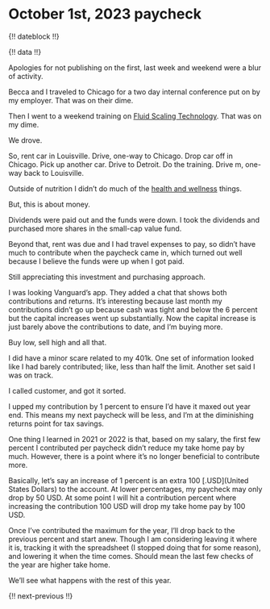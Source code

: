 # October 1st, 2023 paycheck

{!! dateblock !!}

{!! data !!}

Apologies for not publishing on the first, last week and weekend were a blur of activity.

Becca and I traveled to Chicago for a two day internal conference put on by my employer. That was on their dime.

Then I went to a weekend training on [Fluid Scaling Technology](https://www.fastagile.io). That was on my dime.

We drove.

So, rent car in Louisville. Drive, one-way to Chicago. Drop car off in Chicago. Pick up another car. Drive to Detroit. Do the training. Drive m, one-way back to Louisville.

Outside of nutrition I didn’t do much of the [health and wellness](/experiences/health-and-wellness/) things.

But, this is about money. 

Dividends were paid out and the funds were down. I took the dividends and purchased more shares in the small-cap value fund.

Beyond that, rent was due and I had travel expenses to pay, so didn’t have much to contribute when the paycheck came in, which turned out well because I believe the funds were up when I got paid. 

Still appreciating this investment and purchasing approach.

I was looking Vanguard’s app. They added a chat that shows both contributions and returns. It’s interesting because last month my contributions didn’t go up because cash was tight and below the 6 percent but the capital increases went up substantially. Now the capital increase is just barely above the contributions to date, and I’m buying more.

Buy low, sell high and all that.

I did have a minor scare related to my 401k. One set of information looked like I had barely contributed; like, less than half the limit. Another set said I was on track.

I called customer, and got it sorted.

I upped my contribution by 1 percent to ensure I’d have it maxed out year end. This means my next paycheck will be less, and I’m at the diminishing returns point for tax savings.

One thing I learned in 2021 or 2022 is that, based on my salary, the first few percent I contributed per paycheck didn’t reduce my take home pay by much. However, there is a point where it’s no longer beneficial to contribute more. 

Basically, let’s say an increase of 1 percent is an extra 100 [.USD](United States Dollars) to the account. At lower percentages, my paycheck may only drop by 50 USD. At some point I will hit a contribution percent where increasing the contribution 100 USD will drop my take home pay by 100 USD.

Once I’ve contributed the maximum for the year, I’ll drop back to the previous percent and start anew. Though I am considering leaving it where it is, tracking it with the spreadsheet (I stopped doing that for some reason), and lowering it when the time comes. Should mean the last few checks of the year are higher take home.

We’ll see what happens with the rest of this year.

{!! next-previous !!}
